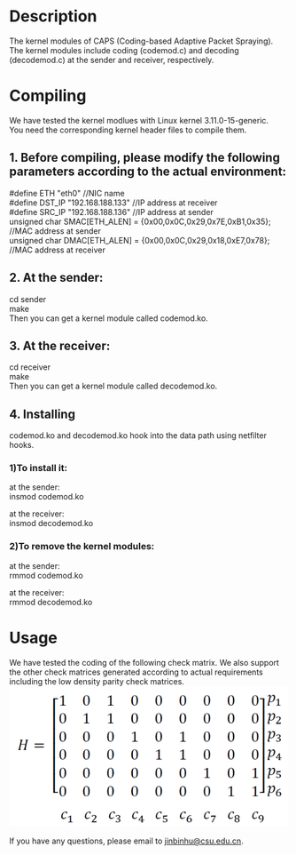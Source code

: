 # Description  
  
The kernel modules of CAPS (Coding-based Adaptive Packet Spraying).   
The kernel modules include coding (codemod.c) and decoding (decodemod.c) at the sender and receiver, respectively.  
  
# Compiling  
  
We have tested the kernel modlues with Linux kernel 3.11.0-15-generic.   
You need the corresponding kernel header files to compile them.   
  
## 1. Before compiling, please modify the following parameters according to the actual environment:  
#define ETH "eth0"  //NIC name  
#define DST_IP "192.168.188.133"  //IP address at receiver  
#define SRC_IP "192.168.188.136"  //IP address at sender  
unsigned char SMAC[ETH_ALEN] = {0x00,0x0C,0x29,0x7E,0xB1,0x35}; //MAC address at sender  
unsigned char DMAC[ETH_ALEN] = {0x00,0x0C,0x29,0x18,0xE7,0x78}; //MAC address at receiver  
  
## 2. At the sender:  
cd sender  
make  
Then you can get a kernel module called codemod.ko.  
  
## 3. At the receiver:  
cd receiver  
make  
Then you can get a kernel module called decodemod.ko.  
  
## 4. Installing  
codemod.ko and decodemod.ko hook into the data path using netfilter hooks.   
  
### 1)To install it:   
at the sender:  
insmod codemod.ko 
  
at the receiver:  
insmod decodemod.ko  
  
### 2)To remove the kernel modules:    
at the sender:  
rmmod codemod.ko  
  
at the receiver:  
rmmod decodemod.ko  
  
# Usage  

We have tested the coding of the following check matrix. We also support the other check matrices generated according to actual requirements including the low density parity check matrices.  
![image](https://github.com/jinbinhu/CAPS-Mininet/blob/master/check_matrix.png)
  
If you have any questions, please email to jinbinhu@csu.edu.cn.  




